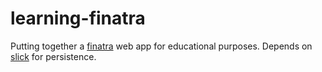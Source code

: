 # learning-finatra

Putting together a [finatra](https://twitter.github.io/finatra/) web app for educational purposes. Depends on [slick](http://slick.typesafe.com/) for persistence.
